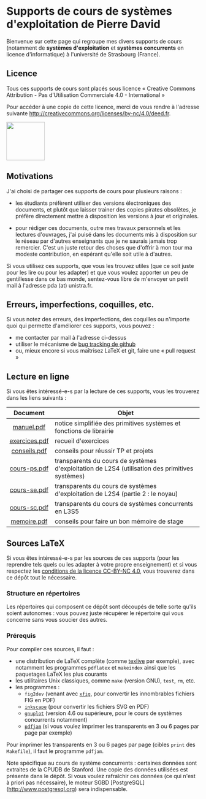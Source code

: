 Supports de cours de systèmes d'exploitation de Pierre David
============================================================

Bienvenue sur cette page qui regroupe mes divers supports de cours
(notamment de **systèmes d'exploitation** et **systèmes concurrents**
en licence d'informatique) à l'université de Strasbourg (France).


Licence
-------

Tous ces supports de cours sont placés sous licence « Creative Commons
Attribution - Pas d’Utilisation Commerciale 4.0 - International »

Pour accéder à une copie de cette licence, merci de vous rendre à
l'adresse suivante <http://creativecommons.org/licenses/by-nc/4.0/deed.fr>.

<img src="http://mirrors.creativecommons.org/presskit/buttons/88x31/png/by-nc.png" width="100">


Motivations
-----------

J'ai choisi de partager ces supports de cours pour plusieurs raisons :

- les étudiants préfèrent utiliser des versions électroniques des
    documents, et plutôt que laisser trainer des copies pirates
    obsolètes, je préfère directement mettre à disposition les
    versions à jour et originales.

- pour rédiger ces documents, outre mes travaux personnels et les
    lectures d'ouvrages, j'ai puisé dans les documents mis à disposition
    sur le réseau par d'autres enseignants que je ne saurais jamais
    trop remercier. C'est un juste retour des choses que d'offrir à
    mon tour ma modeste contribution, en espérant qu'elle soit utile
    à d'autres.

Si vous utilisez ces supports, que vous les trouvez utiles (que ce soit
juste pour les lire ou pour les adapter) et que vous voulez apporter un
peu de gentillesse dans ce bas monde, sentez-vous libre de m'envoyer un
petit mail à l'adresse pda (at) unistra.fr.


Erreurs, imperfections, coquilles, etc.
---------------------------------------

Si vous notez des erreurs, des imperfections, des coquilles ou n'importe
quoi qui permette d'améliorer ces supports, vous pouvez :
- me contacter par mail à l'adresse ci-dessus
- utiliser le mécanisme de [bug tracking de github](../../issues)
- ou, mieux encore si vous maîtrisez LaTeX et git, faire une « pull request »


Lecture en ligne
----------------

Si vous êtes intéressé-e-s par la lecture de ces supports, vous les
trouverez dans les liens suivants :

| Document | Objet |
| :------: | ----- |
| [manuel.pdf](http://dpt-info.u-strasbg.fr/~pda/manuel.pdf) | notice simplifiée des primitives systèmes et fonctions de librairie |
| [exercices.pdf](http://dpt-info.u-strasbg.fr/~pda/exercices.pdf) | recueil d'exercices |
| [conseils.pdf](http://dpt-info.u-strasbg.fr/~pda/conseils.pdf) | conseils pour réussir TP et projets |
| [cours-ps.pdf](http://dpt-info.u-strasbg.fr/~pda/cours-ps.pdf) | transparents du cours de systèmes d'exploitation de L2S4 (utilisation des primitives systèmes) |
| [cours-se.pdf](http://dpt-info.u-strasbg.fr/~pda/cours-se.pdf) | transparents du cours de systèmes d'exploitation de L2S4 (partie 2 : le noyau) |
| [cours-sc.pdf](http://dpt-info.u-strasbg.fr/~pda/cours-sc.pdf) | transparents du cours de systèmes concurrents en L3S5 |
| [memoire.pdf](http://dpt-info.u-strasbg.fr/~pda/memoire.pdf) | conseils pour faire un bon mémoire de stage |


Sources LaTeX
-------------

Si vous êtes intéressé-e-s par les sources de ces supports (pour
les reprendre tels quels ou les adapter à votre propre enseignement)
et si vous respectez les [conditions de la licence CC-BY-NC 4.0](http://creativecommons.org/licenses/by-nc/4.0/deed.fr),
vous trouverez dans ce dépôt tout le nécessaire.

### Structure en répertoires

Les répertoires qui composent ce dépôt sont découpés de telle sorte
qu'ils soient autonomes : vous pouvez juste récupérer le répertoire
qui vous concerne sans vous soucier des autres.

### Prérequis

Pour compiler ces sources, il faut :

- une distribution de LaTeX complète (comme [texlive](https://www.tug.org/texlive/) par exemple), avec notamment les programmes `pdflatex` et `makeindex`
  ainsi que les paquetages LaTeX les plus courants
- les utilitaires Unix classiques, comme `make` (version GNU), `test`,
    `rm`, etc.
- les programmes :
  * `fig2dev` (venant avec [`xfig`](http://www.xfig.org), pour convertir les innombrables fichiers FIG en PDF)
  * [`inkscape`](http://www.inkscape.org) (pour convertir les fichiers SVG en PDF)
  * [`gnuplot`](http://www.gnuplot.info) (version 4.6 ou supérieure, pour le cours de systèmes concurrents notamment)
  * [`pdfjam`](http://www2.warwick.ac.uk/fac/sci/statistics/staff/academic-research/firth/software/pdfjam) (si vous voulez imprimer les transparents en 3 ou 6 pages par page par exemple)

Pour imprimer les transparents en 3 ou 6 pages par page (cibles `print`
des `Makefile`), il faut le programme `pdfjam`.

Note spécifique au cours de système concurrents : certaines données
sont extraites de la CPUDB de Stanford. Une copie des données utilisées
est présente dans le dépôt. Si vous voulez rafraîchir ces données
(ce qui n'est à priori pas nécessaire), le moteur SGBD [PostgreSQL]
(http://www.postgresql.org) sera indispensable.
